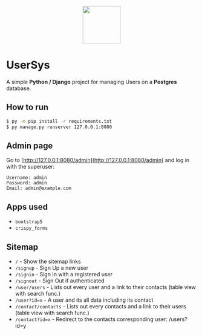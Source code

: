 <p align="center">
    <img src="docs/screenshot.png" width=100>
</p>

# UserSys

A simple **Python / Django** project for managing Users on a **Postgres** database.

## How to run

```cmd
$ py -m pip install -r requirements.txt
$ py manage.py runserver 127.0.0.1:8080
```

## Admin page

Go to [http://127.0.0.1:8080/admin](http://127.0.0.1:8080/admin) and log in with the superuser:
```
Username: admin
Password: admin
Email: admin@example.com
```

## Apps used
* `bootstrap5`
* `crispy_forms`

## Sitemap

* `/` - Show the sitemap links
* `/signup` - Sign Up a new user
* `/signin` - Sign In with a registered user
* `/signout` - Sign Out if authenticated
* `/user/users` - Lists out every user and a link to their contacts (table view with search func.)
* `/user?id=x` - A user and its all data including its contact
* `/contact/contacts` - Lists out every contacts and a link to their users (table view with search func.)
* `/contact?id=x` - Redirect to the contacts corresponding user: /users?id=y
